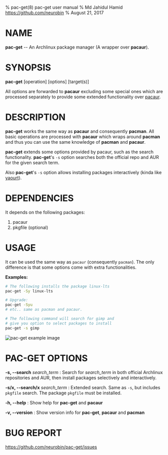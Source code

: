 % pac-get(8) pac-get user manual
% Md Jahidul Hamid <https://github.com/neurobin>
% August 21, 2017

# NAME

**pac-get** -- An Archlinux package manager (A wrapper over **pacaur**).

# SYNOPSIS

**pac-get** \[operation] \[options] \[target(s)]

All options are forwarded to **pacaur** excluding some special ones which are processed separately to provide some extended functionality over [pacaur](https://github.com/rmarquis/pacaur).

# DESCRIPTION

**pac-get** works the same way as **pacaur** and consequently **pacman**. All basic operations are processed with **pacaur** which wraps around **pacman** and thus you can use the same knowledge of **pacman** and **pacaur**.

**pac-get** extends some options provided by pacaur, such as the search functionality. **pac-get**'s `-s` option searches both the official repo and AUR for the given search term.

Also **pac-get**'s `-s` option allows installing packages interactively (kinda like [yaourt](https://github.com/archlinuxfr/yaourt)).

# DEPENDENCIES

It depends on the following packages:

1. pacaur
2. pkgfile (optional)

# USAGE

It can be used the same way as `pacaur` (consequently `pacman`). The only difference is that some options come with extra functionalities.

**Examples:**

```bash
# The following installs the package linux-lts
pac-get -Sy linux-lts

# Upgrade:
pac-get -Syu
# etc.. same as pacman and pacaur.

# The following command will search for gimp and
# give you option to select packages to install
pac-get -s gimp 
```

![pac-get example image](https://neurobin.org/img/pac-get-ex.png)


# PAC-GET OPTIONS

**-s, --search** *search_term*
: Search for *search_term* in both official Archlinux repositories and AUR, then install packages selectively and interactively.

**-s/x, --search/x** *search_term*
: Extended search. Same as `-s`, but includes `pkgfile` search. The package `pkgfile` must be installed.

**-h, --help**
: Show help for **pac-get** and **pacaur**

**-v, --version**
: Show version info for **pac-get**, **pacaur** and **pacman**

# BUG REPORT

<https://github.com/neurobin/pac-get/issues>

